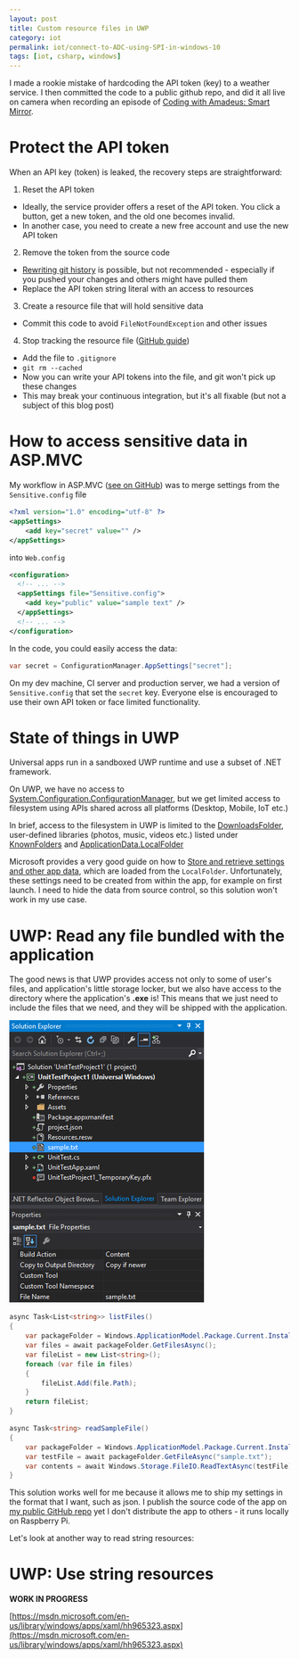 ```yaml
---
layout: post
title: Custom resource files in UWP
category: iot
permalink: iot/connect-to-ADC-using-SPI-in-windows-10
tags: [iot, csharp, windows]
---
```


I made a rookie mistake of hardcoding the API token (key) to a weather service. I then committed the code to a public github repo, and did it all live on camera when recording an episode of [Coding with Amadeus: Smart Mirror](https://www.youtube.com/watch?v=NCMQIH0ilLo).

# Protect the API token 

When an API key (token) is leaked, the recovery steps are straightforward:

1. Reset the API token

  * Ideally, the service provider offers a reset of the API token. You click a button, get a new token, and the old one becomes invalid.
  * In another case, you need to create a new free account and use the new API token

2. Remove the token from the source code

  * [Rewriting git history](https://www.atlassian.com/git/tutorials/rewriting-history/git-reflog) is possible, but not recommended - especially if you pushed your changes and others might have pulled them
  * Replace the API token string literal with an access to resources

3. Create a resource file that will hold sensitive data

  * Commit this code to avoid `FileNotFoundException` and other issues

4. Stop tracking the resource file ([GitHub guide](https://help.github.com/articles/ignoring-files/#ignoring-versioned-files))

  * Add the file to `.gitignore`
  * `git rm --cached`
  * Now you can write your API tokens into the file, and git won't pick up these changes
  * This may break your continuous integration, but it's all fixable (but not a subject of this blog post)

# How to access sensitive data in ASP.MVC

My workflow in ASP.MVC ([see on GitHub](https://github.com/CodeConnect/SourceBrowser/blob/9848ba033619d9887e1c358bc721284c29ebe8e2/src/Security.config)) was to merge settings from the `Sensitive.config` file 

```xml
﻿<?xml version="1.0" encoding="utf-8" ?>
<appSettings>
	<add key="secret" value="" />
</appSettings>
```

into `Web.config`

```xml
<configuration>
  <!-- ... -->
  <appSettings file="Sensitive.config">
    <add key="public" value="sample text" />
  </appSettings>
  <!-- ... -->
</configuration>
```
In the code, you could easily access the data:

```csharp
var secret = ConfigurationManager.AppSettings["secret"];
```

On my dev machine, CI server and production server, we had a version of `Sensitive.config` that set the `secret` key. Everyone else is encouraged to use their own API token or face limited functionality.

# State of things in UWP

Universal apps run in a sandboxed UWP runtime and use a subset of .NET framework.

On UWP, we have no access to [System.Configuration.ConfigurationManager](https://msdn.microsoft.com/en-us/library/system.configuration.configurationmanager%28v=vs.110%29.aspx), but we get limited access to filesystem using APIs shared across all platforms (Desktop, Mobile, IoT etc.)

In brief, access to the filesystem in UWP is limited to the [DownloadsFolder](https://msdn.microsoft.com/en-us/library/windows/apps/windows.storage.downloadsfolder.aspx), user-defined libraries (photos, music, videos etc.) listed under [KnownFolders](https://msdn.microsoft.com/library/windows/apps/windows.storage.knownfolders.aspx) and [ApplicationData.LocalFolder](https://msdn.microsoft.com/en-us/library/windows/apps/windows.storage.applicationdata.localfolder.aspx) 

Microsoft provides a very good guide on how to [Store and retrieve settings and other app data](https://msdn.microsoft.com/en-us/library/windows/apps/mt299098.aspx), which are loaded from the `LocalFolder`. Unfortunately, these settings need to be created from within the app, for example on first launch. I need to hide the data from source control, so this solution won't work in my use case.

# UWP: Read any file bundled with the application

The good news is that UWP provides access not only to some of user's files, and application's little storage locker, but we also have access to the directory where the application's **.exe** is! This means that we just need to include the files that we need, and they will be shipped with the application. 

![file properties](/blogData/custom-resource-files-in-uwp-windows-10/file-properties.png)

```csharp
async Task<List<string>> listFiles()
{
    var packageFolder = Windows.ApplicationModel.Package.Current.InstalledLocation;
    var files = await packageFolder.GetFilesAsync();
    var fileList = new List<string>();
    foreach (var file in files)
    {
        fileList.Add(file.Path);
    }
    return fileList;
}
```

```csharp
async Task<string> readSampleFile()
{
    var packageFolder = Windows.ApplicationModel.Package.Current.InstalledLocation;
    var testFile = await packageFolder.GetFileAsync("sample.txt");
    var contents = await Windows.Storage.FileIO.ReadTextAsync(testFile);
}
```

This solution works well for me because it allows me to ship my settings in the format that I want, such as json. I publish the source code of the app on [my public GitHub repo](https://github.com/AmadeusW/Mirror) yet I don't distribute the app to others - it runs locally on Raspberry Pi.

Let's look at another way to read string resources:

# UWP: Use string resources

**WORK IN PROGRESS**

[https://msdn.microsoft.com/en-us/library/windows/apps/xaml/hh965323.aspx](https://msdn.microsoft.com/en-us/library/windows/apps/xaml/hh965323.aspx)